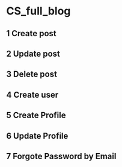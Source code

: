 # CS_full_blog


## 1 Create post
## 2 Update post
## 3 Delete post
## 4 Create user
## 5 Create Profile
## 6 Update Profile
## 7 Forgote Password by Email
